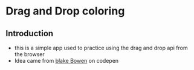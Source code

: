 # Drag and Drop coloring

## Introduction
- this is a simple app used to practice using the drag and drop api from the browser
- Idea came from [blake Bowen](https://codepen.io/osublake/pen/VmgNJB) on codepen
